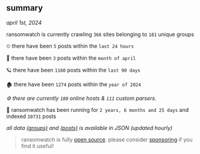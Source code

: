 
## summary
_april 1st, 2024_

ransomwatch is currently crawling `366` sites belonging to `181` unique groups

⏲ there have been `5` posts within the `last 24 hours`

🦈 there have been `3` posts within the `month of april`

🪐 there have been `1160` posts within the `last 90 days`

🏚 there have been `1274` posts within the `year of 2024`

_⚙️ there are currently `100` online hosts & `111` custom parsers._

🦕 ransomwatch has been running for `2 years, 6 months and 25 days` and indexed `10731` posts

_all data  [(groups)](http://ransomwhat.telemetry.ltd/groups) and [(posts)](http://ransomwhat.telemetry.ltd/posts) is available in JSON (updated hourly)_

> ransomwatch is fully [open source](https://github.com/joshhighet/ransomwatch#ransomwatch--). please consider [sponsoring](https://github.com/sponsors/joshhighet) if you find it useful!
